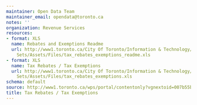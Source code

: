 ```yaml
---
maintainer: Open Data Team
maintainer_email: opendata@toronto.ca
notes: ''
organization: Revenue Services
resources:
- format: XLS
  name: Rebates and Exemptions Readme
  url: http://www1.toronto.ca/City Of Toronto/Information & Technology/Open Data/Data
    Sets/Assets/Files/tax_rebates_exemptions_readme.xls
- format: XLS
  name: Tax Rebates / Tax Exemptions
  url: http://www1.toronto.ca/City Of Toronto/Information & Technology/Open Data/Data
    Sets/Assets/Files/tax_rebates_exemptions.xls
schema: default
source: http://www1.toronto.ca/wps/portal/contentonly?vgnextoid=007b55b89b6fe310VgnVCM10000071d60f89RCRD&vgnextchannel=1a66e03bb8d1e310VgnVCM10000071d60f89RCRD
title: Tax Rebates / Tax Exemptions
---
```

